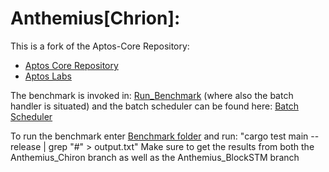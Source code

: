 # Anthemius[Chrion]:

This is a fork of the Aptos-Core Repository:
- [Aptos Core Repository](https://github.com/aptos-labs/aptos-core)
- [Aptos Labs](https://aptoslabs.com/)


The benchmark is invoked in: [Run_Benchmark](aptos-move/e2e-testsuite/tests/run_benchmark.rs) (where also the batch handler is situated)
and the batch scheduler can be found here: [Batch Scheduler](mempool/src/core_mempool/filler.rs)

To run the benchmark enter [Benchmark folder](aptos-move/e2e-testsuite) and run: "cargo test main --release | grep "#" > output.txt"
Make sure to get the results from both the Anthemius_Chiron branch as well as the Anthemius_BlockSTM branch
